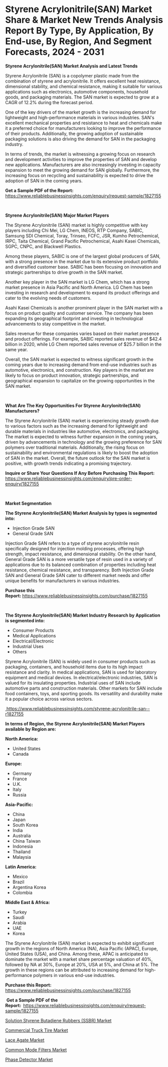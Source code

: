 <p><h1>Styrene Acrylonitrile(SAN) Market Share & Market New Trends Analysis Report By Type, By Application, By End-use, By Region, And Segment Forecasts, 2024 - 2031</h1></p><p><strong>Styrene Acrylonitrile(SAN) Market Analysis and Latest Trends</strong></p>
<p><p>Styrene Acrylonitrile (SAN) is a copolymer plastic made from the combination of styrene and acrylonitrile. It offers excellent heat resistance, dimensional stability, and chemical resistance, making it suitable for various applications such as electronics, automotive components, household goods, and packaging materials. The SAN market is expected to grow at a CAGR of 12.2% during the forecast period.</p><p>One of the key drivers of the market growth is the increasing demand for lightweight and high-performance materials in various industries. SAN's excellent mechanical properties and resistance to heat and chemicals make it a preferred choice for manufacturers looking to improve the performance of their products. Additionally, the growing adoption of sustainable packaging solutions is also driving the demand for SAN in the packaging industry.</p><p>In terms of trends, the market is witnessing a growing focus on research and development activities to improve the properties of SAN and develop new applications. Manufacturers are also increasingly investing in capacity expansion to meet the growing demand for SAN globally. Furthermore, the increasing focus on recycling and sustainability is expected to drive the adoption of SAN in the coming years.</p></p>
<p><strong>Get a Sample PDF of the Report:&nbsp;</strong> <a href="https://www.reliablebusinessinsights.com/enquiry/request-sample/1827155">https://www.reliablebusinessinsights.com/enquiry/request-sample/1827155</a></p>
<p>&nbsp;</p>
<p><strong>Styrene Acrylonitrile(SAN) Major Market Players</strong></p>
<p><p>The Styrene Acrylonitrile (SAN) market is highly competitive with key players including Chi Mei, LG Chem, INEOS, RTP Company, SABIC, Samsung SDI Chemical, Toray, Trinseo, FCFC, JSR, Kumho Petrochemical, IRPC, Taita Chemical, Grand Pacific Petrochemical, Asahi Kasei Chemicals, SGPC, CNPC, and Blackwell Plastics.</p><p>Among these players, SABIC is one of the largest global producers of SAN, with a strong presence in the market due to its extensive product portfolio and diversified customer base. SABIC has been focusing on innovation and strategic partnerships to drive growth in the SAN market.</p><p>Another key player in the SAN market is LG Chem, which has a strong market presence in Asia Pacific and North America. LG Chem has been investing in research and development to expand its product offerings and cater to the evolving needs of customers.</p><p>Asahi Kasei Chemicals is another prominent player in the SAN market with a focus on product quality and customer service. The company has been expanding its geographical footprint and investing in technological advancements to stay competitive in the market.</p><p>Sales revenue for these companies varies based on their market presence and product offerings. For example, SABIC reported sales revenue of $42.4 billion in 2020, while LG Chem reported sales revenue of $25.7 billion in the same year.</p><p>Overall, the SAN market is expected to witness significant growth in the coming years due to increasing demand from end-use industries such as automotive, electronics, and construction. Key players in the market are likely to focus on product innovation, strategic partnerships, and geographical expansion to capitalize on the growing opportunities in the SAN market.</p></p>
<p>&nbsp;</p>
<p><strong>What Are The Key Opportunities For Styrene Acrylonitrile(SAN) Manufacturers?</strong></p>
<p><p>The Styrene Acrylonitrile (SAN) market is experiencing steady growth due to various factors such as the increasing demand for lightweight and durable materials in industries like automotive, electronics, and packaging. The market is expected to witness further expansion in the coming years, driven by advancements in technology and the growing preference for SAN polymers over traditional materials. Additionally, the rising focus on sustainability and environmental regulations is likely to boost the adoption of SAN in the market. Overall, the future outlook for the SAN market is positive, with growth trends indicating a promising trajectory.</p></p>
<p><strong>Inquire or Share Your Questions If Any Before Purchasing This Report:</strong> <a href="https://www.reliablebusinessinsights.com/enquiry/pre-order-enquiry/1827155">https://www.reliablebusinessinsights.com/enquiry/pre-order-enquiry/1827155</a></p>
<p>&nbsp;</p>
<p><strong>Market Segmentation</strong></p>
<p><strong>The Styrene Acrylonitrile(SAN) Market Analysis by types is segmented into:</strong></p>
<p><ul><li>Injection Grade SAN</li><li>General Grade SAN</li></ul></p>
<p><p>Injection Grade SAN refers to a type of styrene acrylonitrile resin specifically designed for injection molding processes, offering high strength, impact resistance, and dimensional stability. On the other hand, General Grade SAN is a more versatile type of resin used in a variety of applications due to its balanced combination of properties including heat resistance, chemical resistance, and transparency. Both Injection Grade SAN and General Grade SAN cater to different market needs and offer unique benefits for manufacturers in various industries.</p></p>
<p><strong>Purchase this Report:&nbsp;</strong><a href="https://www.reliablebusinessinsights.com/purchase/1827155">https://www.reliablebusinessinsights.com/purchase/1827155</a></p>
<p>&nbsp;</p>
<p><strong>The Styrene Acrylonitrile(SAN) Market Industry Research by Application is segmented into:</strong></p>
<p><ul><li>Consumer Products</li><li>Medical Applications</li><li>Electrical/Electronic</li><li>Industrial Uses</li><li>Others</li></ul></p>
<p><p>Styrene Acrylonitrile (SAN) is widely used in consumer products such as packaging, containers, and household items due to its high impact resistance and clarity. In medical applications, SAN is used for laboratory equipment and medical devices. In electrical/electronic industries, SAN is valued for its insulating properties. Industrial uses of SAN include automotive parts and construction materials. Other markets for SAN include food containers, toys, and sporting goods. Its versatility and durability make it a popular choice across various sectors.</p></p>
<p><a href="https://www.reliablebusinessinsights.com/styrene-acrylonitrile-san--r1827155">&nbsp;https://www.reliablebusinessinsights.com/styrene-acrylonitrile-san--r1827155</a></p>
<p><strong>In terms of Region, the Styrene Acrylonitrile(SAN) Market Players available by Region are:</strong></p>
<p>
    <p> <strong> North America: </strong>
        <ul>
            <li>United States</li>
            <li>Canada</li>
        </ul>
        </p> 
    <p> <strong> Europe: </strong>
        <ul>
            <li>Germany</li>
            <li>France</li>
            <li>U.K.</li>
            <li>Italy</li>
            <li>Russia</li>
        </ul>
        </p> 
    <p> <strong> Asia-Pacific: </strong>
        <ul>
            <li>China</li>
            <li>Japan</li>
            <li>South Korea</li>
            <li>India</li>
            <li>Australia</li>
            <li>China Taiwan</li>
            <li>Indonesia</li>
            <li>Thailand</li>
            <li>Malaysia</li>
        </ul>
        </p> 
    <p> <strong> Latin America: </strong>
        <ul>
            <li>Mexico</li>
            <li>Brazil</li>
            <li>Argentina Korea</li>
            <li>Colombia</li>
        </ul>
        </p> 
    <p> <strong> Middle East & Africa: </strong>
        <ul>
            <li>Turkey</li>
            <li>Saudi</li>
            <li>Arabia</li>
            <li>UAE</li>
            <li>Korea</li>
        </ul>
    </p>
    </p>
<p><p>The Styrene Acrylonitrile (SAN) market is expected to exhibit significant growth in the regions of North America (NA), Asia Pacific (APAC), Europe, United States (USA), and China. Among these, APAC is anticipated to dominate the market with a market share percentage valuation of 40%, followed by NA at 30%, Europe at 20%, USA at 5%, and China at 5%. The growth in these regions can be attributed to increasing demand for high-performance polymers in various end-use industries.</p></p>
<p><strong>Purchase this Report: </strong><a href="https://www.reliablebusinessinsights.com/purchase/1827155">https://www.reliablebusinessinsights.com/purchase/1827155</a></p>
<p>&nbsp;<strong>Get a Sample PDF of the Report:&nbsp;&nbsp;</strong><a href="https://www.reliablebusinessinsights.com/enquiry/request-sample/1827155">https://www.reliablebusinessinsights.com/enquiry/request-sample/1827155</a></p>
<p><strong></strong></p>
<p><p><a href="https://github.com/graysonwolfe1913/Market-Research-Report-List-1/blob/main/solution-styrene-butadiene-rubbers-ssbr-market.md">Solution Styrene Butadiene Rubbers (SSBR) Market</a></p><p><a href="https://github.com/gerrikabranch52024/Market-Research-Report-List-1/blob/main/commercial-truck-tire-market.md">Commercial Truck Tire Market</a></p><p><a href="https://www.linkedin.com/pulse/global-lace-agate-market-focus-product-type-grayredblueothers-tcvte">Lace Agate Market</a></p><p><a href="https://medium.com/@djjdj3773/global-common-mode-filters-market-by-product-type-by-application-by-region-and-companies-b3382e79f9c3">Common Mode Filters Market</a></p><p><a href="https://medium.com/@brisistensen57567/phase-detector-market-size-is-growing-at-cagr-of-8-5-afc3ecae6421">Phase Detector Market</a></p></p>